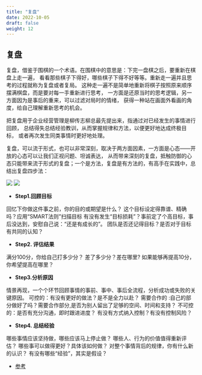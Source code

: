 ```yaml
---
title: "复盘"
date: 2022-10-05
draft: false
weight: 12
---
```


## 复盘

复盘，借鉴于围棋的一个术语。在围棋中的意思是：下完一盘棋之后，要重新在棋盘上走一遍，
看看那些棋子下得好，哪些棋子下得不好等等。重新走一遍并且思考的过程就称为复盘或者复局。
这种走一遍不是简单地重新将棋子按照原来顺序摆满棋盘，而是要对每一手重新进行思考，
一方面是还原当时的思考逻辑，另一方面因为是事后的重来，可以过滤对局时的情绪，
获得一种站在画面外看画的角度，给自己理解重新思考的机会。

把复盘用于企业经营管理是柳传志柳总最先提出来，指通过对已经发生的事情进行回顾，
总结得失总结经验教训，从而掌握规律和方法，以便更好地达成终极目标，
或者再次发生同类事情时更好地处理。

复盘，可以流于形式，也可以非常深刻，取决于两方面因素，一方面是心态——开放的心态可以让我们正视问题、坦诚表达，
从而带来深刻的复盘，抵触防御的心态只能带来流于形式的复盘；一个是方法，复盘是有方法的，有高手在实践中，总结出复盘四步法：


![][img1]
![][img1_]


+ **Step1.回顾目标**

回忆下你做这件事之前，你的目的或期望是什么？
这个目标设定得靠谱、精确吗？应用“SMART法则”扫描目标
有没有发生“目标损耗”？事前定了个高目标，事后没达到，安慰自己说：“还是有成长的”。
团队是否还记得目标？是否对于目标有共同的认知？

+ **Step2. 评估结果**

满分100分，你给自己打多少分？
差了多少分？差在哪里?
如果能够再提高10分，你希望提高在哪里？


+ **Step3.分析原因**

情景再现，一个个环节回顾事情的事前、事中、事后全流程，分析成功或失败的关键原因。
可控的：有没有更好的做法？是不是全力以赴？
需要合作的 :自己的部分做好了吗？需要合作部分,是否为别人留出了足够的空间、时间和支持？
不可控的：是否有充分沟通，即时跟进进度？ 有没有方式纳入控制？有没有控制风险？

+ **Step4. 总结经验**

哪些事情应该坚持做，哪些应该马上停止做？
哪些人、行为的价值值得重新评估？
哪些事可以做得更好？具体该如何做？
对整个事情背后的规律，你有什么新的认识？
有没有哪些“经验”，其实是假设？




+ [参考](https://www.pdai.tech/md/team/person/person-fupan.html)


[img1]:../.././imgs/suiji/s6h3MbTP3p/20098779-2057e781fae75070.png
[img1_]:../../../imgs/suiji/s6h3MbTP3p/20098779-2057e781fae75070.png